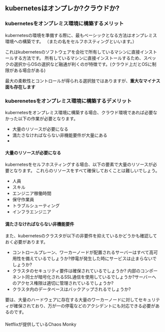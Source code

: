 





## kubernetesはオンプレか?クラウドか?


### kubernetesをオンプレミス環境に構築するメリット

kubernetesの環境を準備する際に、最もベーシックとなる方法はオンプレミス環境への構築です。
（またの名をセルフホスティングといいます。）

これはkubernetesのソフトウェアを会社で所有しているマシンに直接インストールする方法です。
所有しているマシンに直接インストールするため、スペックの選択からOSの選択など融通が利くのが特徴です。(クラウド上だとOSに制限がある場合がある)

最大の柔軟性とコントロールが得られる選択肢ではありますが、**重大なマイナス面も存在します**


### kuberenetesをオンプレミス環境に構築するデメリット

kubernetesをオンプレミス環境に構築する場合、クラウド環境であれば必要なかった以下の作業が必要となります。

- 大量のリソースが必要になる
- 満たさなければならない非機能要件が大量にある
- 


#### 大量のリソースが必要になる

kubernetesをセルフホスティングする場合、以下の要素で大量のリソースが必要となります。
これらのリソースをすべて確保しておくことは難しいでしょう。

- 人員
- スキル
- エンジニア稼働時間
- 保守作業員
- トラブルシューティング
- インフラエンジニア


#### 満たさなければならない非機能要件

また、kubernetesのクラスタが以下の非要件を抑えているかどうかも確認しておく必要があります。

- コントロールプレーン、ワーカーノードが配置されるサーバーはすべて高可用性を備えているでしょうか?停電が発生した時にサービスは止まらないでしょうか?
- クラスタのセキュリティ要件は確保されているでしょうか? 内部のコンポーネント同士が暗号化されるSSL通信を使用しているでしょうか?サーバーへのアクセス権限は適切に管理されているでしょうか?
- クラスタ内のデータベースはバックアップされるでしょうか?

要は、大量のハードウェアに存在する大量のワーカーノードに対してセキュリティが確保されており、万が一の停電などのアクシデントにも対応できる必要があるのです。



#### 

Netflixが提供しているChaos Monky


















